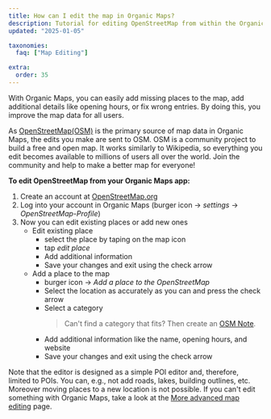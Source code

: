 ```yaml
---
title: How can I edit the map in Organic Maps?
description: Tutorial for editing OpenStreetMap from within the Organic Maps app more
updated: "2025-01-05"

taxonomies:
  faq: ["Map Editing"]

extra:
  order: 35
---
```


With Organic Maps, you can easily add missing places to the map, add additional details like opening hours, or fix wrong entries. By doing this, you improve the map data for all users.

As [OpenStreetMap(OSM)](https://wiki.openstreetmap.org/wiki/About_OpenStreetMap) is the primary source of map data in Organic Maps, the edits you make are sent to OSM. OSM is a community project to build a free and open map. It works similarly to Wikipedia, so everything you edit becomes available to millions of users all over the world. Join the community and help to make a better map for everyone!

**To edit OpenStreetMap from your Organic Maps app:**
1. Create an account at [OpenStreetMap.org](https://www.openstreetmap.org/user/new)
2. Log into your account in Organic Maps (burger icon -> *settings* -> *OpenStreetMap-Profile*)
3. Now you can edit existing places or add new ones
	- Edit existing place
		- select the place by taping on the map icon
		- tap *edit place*
		- Add additional information
		- Save your changes and exit using the check arrow
	- Add a place to the map
		- burger icon -> *Add a place to the OpenStreetMap*
		- Select the location as accurately as you can and press the check arrow
		- Select a category
			> Can't find a category that fits? Then create an [OSM Note](@/faq/editing/advanced-map-editing/index.md#osm-note).
		- Add additional information like the name, opening hours, and website
		- Save your changes and exit using the check arrow

Note that the editor is designed as a simple POI editor and, therefore, limited to POIs. You can, e.g., not add roads, lakes, building outlines, etc. Moreover moving places to a new location is not possible. If you can't edit something with Organic Maps, take a look at the [More advanced map editing](@/faq/editing/advanced-map-editing/index.md) page.
